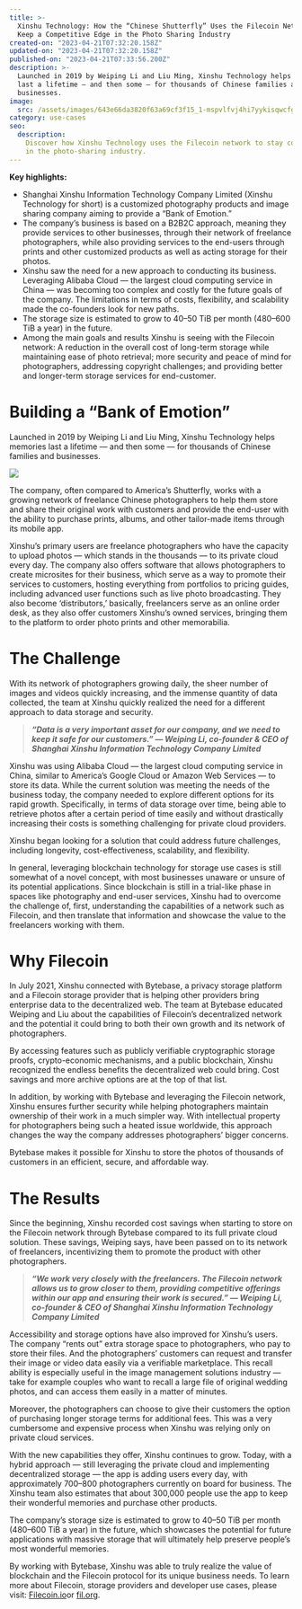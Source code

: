 ```yaml
---
title: >-
  Xinshu Technology: How the “Chinese Shutterfly” Uses the Filecoin Network to
  Keep a Competitive Edge in the Photo Sharing Industry
created-on: "2023-04-21T07:32:20.158Z"
updated-on: "2023-04-21T07:32:20.158Z"
published-on: "2023-04-21T07:33:56.200Z"
description: >-
  Launched in 2019 by Weiping Li and Liu Ming, Xinshu Technology helps memories
  last a lifetime — and then some — for thousands of Chinese families and
  businesses.
image:
  src: /assets/images/643e66da3820f63a69cf3f15_1-mspvlfvj4hi7yykisqwcfg.png
category: use-cases
seo:
  description:
    Discover how Xinshu Technology uses the Filecoin network to stay competitive
    in the photo-sharing industry.
---
```


**Key highlights:**

- Shanghai Xinshu Information Technology Company Limited (Xinshu Technology for short) is a customized photography products and image sharing company aiming to provide a “Bank of Emotion.”
- The company’s business is based on a B2B2C approach, meaning they provide services to other businesses, through their network of freelance photographers, while also providing services to the end-users through prints and other customized products as well as acting storage for their photos.
- Xinshu saw the need for a new approach to conducting its business. Leveraging Alibaba Cloud — the largest cloud computing service in China — was becoming too complex and costly for the future goals of the company. The limitations in terms of costs, flexibility, and scalability made the co-founders look for new paths.
- The storage size is estimated to grow to 40–50 TiB per month (480–600 TiB a year) in the future.
- Among the main goals and results Xinshu is seeing with the Filecoin network: A reduction in the overall cost of long-term storage while maintaining ease of photo retrieval; more security and peace of mind for photographers, addressing copyright challenges; and providing better and longer-term storage services for end-customer.

# **Building a “Bank of Emotion”**

Launched in 2019 by Weiping Li and Liu Ming, Xinshu Technology helps memories last a lifetime — and then some — for thousands of Chinese families and businesses.

![](/assets/images/64423c044574c3a72afb57df_1-neeofe-vtn7ubqlxz1irda.png)

The company, often compared to America’s Shutterfly, works with a growing network of freelance Chinese photographers to help them store and share their original work with customers and provide the end-user with the ability to purchase prints, albums, and other tailor-made items through its mobile app.

Xinshu’s primary users are freelance photographers who have the capacity to upload photos — which stands in the thousands — to its private cloud every day. The company also offers software that allows photographers to create microsites for their business, which serve as a way to promote their services to customers, hosting everything from portfolios to pricing guides, including advanced user functions such as live photo broadcasting. They also become ‘distributors,’ basically, freelancers serve as an online order desk, as they also offer customers Xinshu’s owned services, bringing them to the platform to order photo prints and other memorabilia.

# **The Challenge**

With its network of photographers growing daily, the sheer number of images and videos quickly increasing, and the immense quantity of data collected, the team at Xinshu quickly realized the need for a different approach to data storage and security.

> **_“Data is a very important asset for our company, and we need to keep it safe for our customers.” — Weiping Li, co-founder & CEO of Shanghai Xinshu Information Technology Company Limited_**

Xinshu was using Alibaba Cloud — the largest cloud computing service in China, similar to America’s Google Cloud or Amazon Web Services — to store its data. While the current solution was meeting the needs of the business today, the company needed to explore different options for its rapid growth. Specifically, in terms of data storage over time, being able to retrieve photos after a certain period of time easily and without drastically increasing their costs is something challenging for private cloud providers.

Xinshu began looking for a solution that could address future challenges, including longevity, cost-effectiveness, scalability, and flexibility.

In general, leveraging blockchain technology for storage use cases is still somewhat of a novel concept, with most businesses unaware or unsure of its potential applications. Since blockchain is still in a trial-like phase in spaces like photography and end-user services, Xinshu had to overcome the challenge of, first, understanding the capabilities of a network such as Filecoin, and then translate that information and showcase the value to the freelancers working with them.

# **Why Filecoin**

In July 2021, Xinshu connected with Bytebase, a privacy storage platform and a Filecoin storage provider that is helping other providers bring enterprise data to the decentralized web. The team at Bytebase educated Weiping and Liu about the capabilities of Filecoin’s decentralized network and the potential it could bring to both their own growth and its network of photographers.

By accessing features such as publicly verifiable cryptographic storage proofs, crypto-economic mechanisms, and a public blockchain, Xinshu recognized the endless benefits the decentralized web could bring. Cost savings and more archive options are at the top of that list.

In addition, by working with Bytebase and leveraging the Filecoin network, Xinshu ensures further security while helping photographers maintain ownership of their work in a much simpler way. With intellectual property for photographers being such a heated issue worldwide, this approach changes the way the company addresses photographers’ bigger concerns.

Bytebase makes it possible for Xinshu to store the photos of thousands of customers in an efficient, secure, and affordable way.

# **The Results**

Since the beginning, Xinshu recorded cost savings when starting to store on the Filecoin network through Bytebase compared to its full private cloud solution. These savings, Weiping says, have been passed on to its network of freelancers, incentivizing them to promote the product with other photographers.

> **_“We work very closely with the freelancers. The Filecoin network allows us to grow closer to them, providing competitive offerings within our app and ensuring their work is secured.” — Weiping Li, co-founder & CEO of Shanghai Xinshu Information Technology Company Limited_**

Accessibility and storage options have also improved for Xinshu’s users. The company “rents out” extra storage space to photographers, who pay to store their files. And the photographers’ customers can request and transfer their image or video data easily via a verifiable marketplace. This recall ability is especially useful in the image management solutions industry — take for example couples who want to recall a large file of original wedding photos, and can access them easily in a matter of minutes.

Moreover, the photographers can choose to give their customers the option of purchasing longer storage terms for additional fees. This was a very cumbersome and expensive process when Xinshu was relying only on private cloud services.

With the new capabilities they offer, Xinshu continues to grow. Today, with a hybrid approach — still leveraging the private cloud and implementing decentralized storage — the app is adding users every day, with approximately 700–800 photographers currently on board for business. The Xinshu team also estimates that about 300,000 people use the app to keep their wonderful memories and purchase other products.

The company’s storage size is estimated to grow to 40–50 TiB per month (480–600 TiB a year) in the future, which showcases the potential for future applications with massive storage that will ultimately help preserve people’s most wonderful memories.

By working with Bytebase, Xinshu was able to truly realize the value of blockchain and the Filecoin protocol for its unique business needs. To learn more about Filecoin, storage providers and developer use cases, please visit: [Filecoin.io](http://filecoin.io/)or [fil.org](/).
